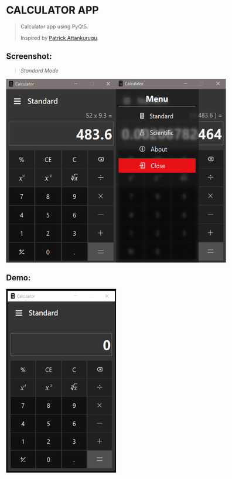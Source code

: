 # CALCULATOR APP

>Calculator app using PyQt5.
> 
>Inspired by [Patrick Attankurugu](https://github.com/PatrickAttankurugu/Scientific-Calculator).


## Screenshot:
>*Standard Mode*

<div style="display:flex; justify-content: space-evenly;">
<img src='screenshots/ss-1.png' width="300" height="500">
<img src="screenshots/ss-2.png" width="300" height="500">
</div>

## Demo:

[comment]: <> (![demo1]&#40;demos/Calc_app_demo_1.gif&#41;)
<img src="demos/Calc_app_demo_1.gif" width='300' height='500'>






